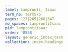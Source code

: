 ```yaml
---
label: Lampronti, Isaac
term_no: term576
pages: 127|265|268|347
no_spaces: LamprontiIsaac
pid: lamprontiisaac
order: '0538'
layout: generic_index_term
collection: index-headings
---
```

